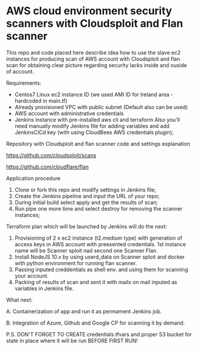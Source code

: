 # AWS cloud environment security scanners with Cloudsploit and Flan scanner

This repo and code placed here describe idea how to use the slave ec2 instances for producing scan of AWS account with Cloudsploit and flan scan for obtaining clear picture regarding security lacks inside and ouside of account. 

Requirements:
- Centos7 Linux ec2 instance ID (we used AMI ID for Ireland area - hardcoded in main.tf)
- Already provisioned VPC with public subnet (Default also can be used)
- AWS account with administrative credentials
- Jenkins instance with pre-installed aws cli and terraform
Also you'll need manually modify Jenkins file for adding variables and add JenkinsCiCd key (with using CloudBees AWS credentials plugin);

Repository with Cloudsploit and flan scanner code and settings explanation

https://github.com/cloudsploit/scans

https://github.com/cloudflare/flan

Application procedure

1. Clone or fork this repo and modify settings in Jenkins file;
2. Create the Jenkins pipeline and input the URL of your repo;
3. During initial build select apply and get the results of scan;
4. Run pipe one more time and select destroy for removing the scanner instances;

Terraform plan which will be launched by Jenkins will do the next:
1. Provisioning of 2 x ec2 instance (t2.medium type) with generation of access keys in AWS account with preesented credentials. 1st instance name will be Scanner sploit nad second one Scanner Flan.
2. Install NodeJS 10.x by using userd_data on Scanner sploit and docker with python environment for running flan scanner.
3. Passing inputed creddentials as shell env. and using them for scanning your account.
4. Packing of results of scan and sent it with mailx on mail inputed as variables in Jenkins file.

What next:

A. Containerization of app and run it as permament Jenkins job.

B. Integration of Azure, Github and Google CP for scanning it by demand.

P.S. DON'T FORGET TO CREATE credentials.tfvars and proper S3 bucket for state in place where it will be run BEFORE FIRST RUN!
